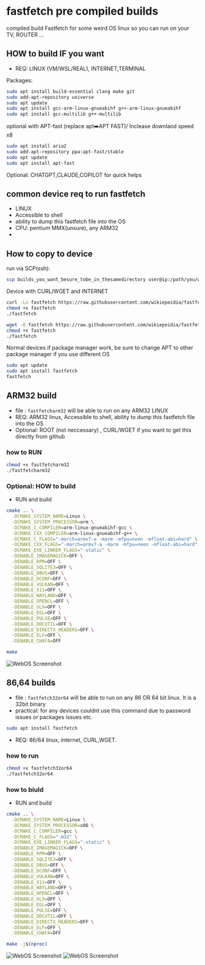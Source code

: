 # fastfetch pre compiled builds

compiled build Fastfetch for some weird OS linux so you can run on your TV, ROUTER ...

## HOW to build IF you want

- REQ: LINUX (VM/WSL/REAL), INTERNET,TERMINAL

Packages:

```bash
sudo apt install build-essential clang make git 
sudo add-apt-repository universe
sudo apt update
sudo apt install gcc-arm-linux-gnueabihf g++-arm-linux-gnueabihf 
sudo apt install gcc-multilib g++-multilib
```

optional with APT-fast (replace apt➡️APT FAST)/ Inclease downlaod speed x8

```bash
sudo apt install aria2
sudo add-apt-repository ppa:apt-fast/stable
sudo apt update
sudo apt install apt-fast
```

Optional: CHATGPT,CLAUDE,COPILOT for quick helps

## common device req to run fastfetch

- LINUX
- Accessible to shell
- ability to dump this fastfetch file into the OS
- CPU: pentium MMX(unsure), any ARM32
-

## How to copy to device

run via SCP(ssh):

```bash
scp builds_you_want_besure_tobe_in_thesamedirectory user@ip:/path/you/want/
```

Device with CURL/WGET and INTERNET

```bash
curl -Lo fastfetch https://raw.githubusercontent.com/wikiepeidia/fastfetch-precomplied-builds/main/builds/buildsyouwant
chmod +x fastfetch
./fastfetch
```

```bash
wget -O fastfetch https://raw.githubusercontent.com/wikiepeidia/fastfetch-precomplied-builds/main/builds/buildsyouwant
chmod +x fastfetch
./fastfetch
```

Normal devices if package manager work, be sure to change APT to other package manager if you use different OS

```bash
sudo apt update
sudo apt install fastfetch
fastfetch
```

## ARM32 build

- file : `fastfetcharm32` will be able to run on any ARM32 LINUX
- REQ: ARM32 linux, Accessible to shell, ability to dump this fastfetch file into the OS
- Optional: ROOT (not neccessary) , CURL/WGET if you want to get this directly from github

### how to RUN

```bash
chmod +x fastfetcharm32
./fastfetcharm32
```

### Optional: HOW to build

- RUN and build

```bash
cmake .. \
  -DCMAKE_SYSTEM_NAME=Linux \
  -DCMAKE_SYSTEM_PROCESSOR=arm \
  -DCMAKE_C_COMPILER=arm-linux-gnueabihf-gcc \
  -DCMAKE_CXX_COMPILER=arm-linux-gnueabihf-g++ \
  -DCMAKE_C_FLAGS="-march=armv7-a -marm -mfpu=neon -mfloat-abi=hard" \
  -DCMAKE_CXX_FLAGS="-march=armv7-a -marm -mfpu=neon -mfloat-abi=hard" \
  -DCMAKE_EXE_LINKER_FLAGS="-static" \
  -DENABLE_IMAGEMAGICK=OFF \
  -DENABLE_RPM=OFF \
  -DENABLE_SQLITE3=OFF \
  -DENABLE_DBUS=OFF \
  -DENABLE_DCONF=OFF \
  -DENABLE_VULKAN=OFF \
  -DENABLE_X11=OFF \
  -DENABLE_WAYLAND=OFF \
  -DENABLE_OPENCL=OFF \
  -DENABLE_GLX=OFF \
  -DENABLE_EGL=OFF \
  -DENABLE_PULSE=OFF \
  -DENABLE_DDCUTIL=OFF \
  -DENABLE_DIRECTX_HEADERS=OFF \
  -DENABLE_ELF=OFF \
  -DENABLE_CHAFA=OFF

make 
```

![WebOS Screenshot](images/webos.png)

## 86,64 builds

- file : `fastfetch32or64` will be able to run on any 86 OR 64 bit linux. It is a 32bit binary
- practical: for any devices couldnt use this command due to password issues or packages issues etc.

```bash
sudo apt install fastfetch
```

- REQ: 86/64 linux, internet, CURL,WGET.

### how to run

```bash
chmod +x fastfetch32or64
./fastfetch32or64
```

### how to biuld

- RUN and build

```bash
cmake .. \
  -DCMAKE_SYSTEM_NAME=Linux \
  -DCMAKE_SYSTEM_PROCESSOR=x86 \
  -DCMAKE_C_COMPILER=gcc \
  -DCMAKE_C_FLAGS="-m32" \
  -DCMAKE_EXE_LINKER_FLAGS="-static" \
  -DENABLE_IMAGEMAGICK=OFF \
  -DENABLE_RPM=OFF \
  -DENABLE_SQLITE3=OFF \
  -DENABLE_DBUS=OFF \
  -DENABLE_DCONF=OFF \
  -DENABLE_VULKAN=OFF \
  -DENABLE_X11=OFF \
  -DENABLE_WAYLAND=OFF \
  -DENABLE_OPENCL=OFF \
  -DENABLE_GLX=OFF \
  -DENABLE_EGL=OFF \
  -DENABLE_PULSE=OFF \
  -DENABLE_DDCUTIL=OFF \
  -DENABLE_DIRECTX_HEADERS=OFF \
  -DENABLE_ELF=OFF \
  -DENABLE_CHAFA=OFF

make -j$(nproc)
```

![WebOS Screenshot](images/gdb.png)
![WebOS Screenshot](images/jslinux.png)

